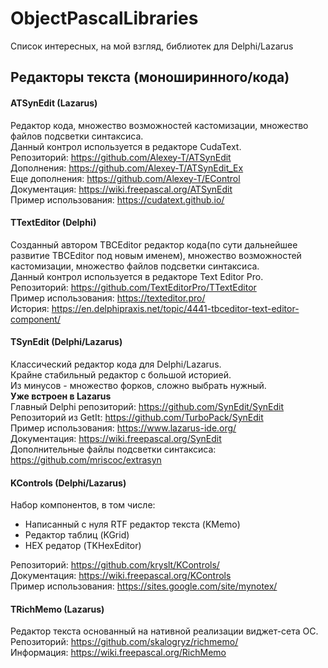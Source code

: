 # ObjectPascalLibraries
Список интересных, на мой взгляд, библиотек для Delphi/Lazarus

## Редакторы текста (моноширинного/кода)
#### ATSynEdit (Lazarus)
Редактор кода, множество возможностей кастомизации, множество файлов подсветки синтаксиса.  
Данный контрол используется в редакторе CudaText.  
Репозиторий: https://github.com/Alexey-T/ATSynEdit   
Дополнения: https://github.com/Alexey-T/ATSynEdit_Ex  
Еще дополнения: https://github.com/Alexey-T/EControl  
Документация: https://wiki.freepascal.org/ATSynEdit  
Пример использования: https://cudatext.github.io/  

#### TTextEditor (Delphi)
Созданный автором TBCEditor редактор кода(по сути дальнейшее развитие TBCEditor под новым именем), множество возможностей кастомизации, множество файлов подсветки синтаксиса.  
Данный контрол используется в редакторе Text Editor Pro.  
Репозиторий: https://github.com/TextEditorPro/TTextEditor   
Пример использования: https://texteditor.pro/  
История: https://en.delphipraxis.net/topic/4441-tbceditor-text-editor-component/  

#### TSynEdit (Delphi/Lazarus)
Классический редактор кода для Delphi/Lazarus.  
Крайне стабильный редактор с большой историей.  
Из минусов - множество форков, сложно выбрать нужный.  
**Уже встроен в Lazarus**  
Главный Delphi репозиторий: https://github.com/SynEdit/SynEdit  
Репозиторий из GetIt: https://github.com/TurboPack/SynEdit  
Пример использования: https://www.lazarus-ide.org/  
Документация: https://wiki.freepascal.org/SynEdit  
Дополнительные файлы подсветки синтаксиса: https://github.com/mriscoc/extrasyn  

#### KControls (Delphi/Lazarus)
Набор компонентов, в том числе:
- Написанный с нуля RTF редактор текста (KMemo)   
- Редактор таблиц (KGrid)  
- HEX редатор (TKHexEditor)   

Репозиторий: https://github.com/kryslt/KControls/  
Документация: https://wiki.freepascal.org/KControls  
Пример использования: https://sites.google.com/site/mynotex/  

#### TRichMemo (Lazarus)
Редактор текста основанный на нативной реализации виджет-сета ОС.  
Репозиторий: https://github.com/skalogryz/richmemo/  
Информация: https://wiki.freepascal.org/RichMemo




